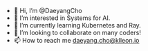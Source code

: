 - 👋 Hi, I’m @DaeyangCho
- 👀 I’m interested in Systems for AI.
- 🌱 I’m currently learning Kubernetes and Ray.
- 💞️ I’m looking to collaborate on many coders!
- 📫 How to reach me daeyang.cho@klleon.io

<!---
DaeyangCho/DaeyangCho is a ✨ special ✨ repository because its `README.md` (this file) appears on your GitHub profile.
You can click the Preview link to take a look at your changes.
--->
